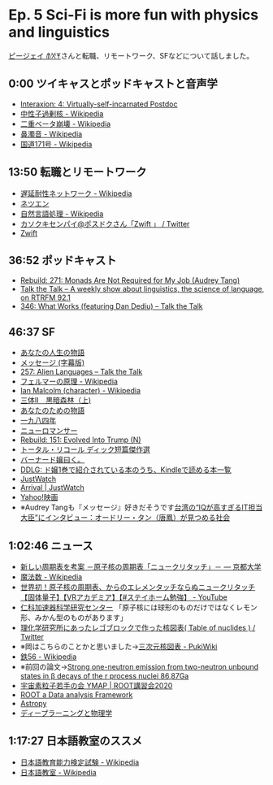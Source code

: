 # Ep. 5 Sci-Fi is more fun with physics and linguistics

[ピージェイ 𐀠𐀋𐀂](https://twitter.com/xiPJ)さんと転職、リモートワーク、SFなどについて話しました。

## 0:00 ツイキャスとポッドキャストと音声学

- [Interaxion: 4: Virtually-self-incarnated Postdoc](https://interaxion.page.link/ep4)
- [中性子過剰核 - Wikipedia](https://i8n.page.link/iDzQ)
- [二重ベータ崩壊 - Wikipedia](https://i8n.page.link/Fc4u)
- [鼻濁音 - Wikipedia](https://i8n.page.link/3Xou)
- [国道171号 - Wikipedia](https://i8n.page.link/rM3L)

## 13:50 転職とリモートワーク 

- [遅延耐性ネットワーク - Wikipedia](https://i8n.page.link/LbNr)
- [ネツエン](https://i8n.page.link/1ux2)
- [自然言語処理 - Wikipedia](https://i8n.page.link/nMQh)
- [カソクキセンパイ@ポスドクさん「Zwift 」 / Twitter](https://i8n.page.link/QXTh)
- [Zwift](https://zwift.com/ja)

## 36:52 ポッドキャスト

- [Rebuild: 271: Monads Are Not Required for My Job (Audrey Tang)](https://rebuild.fm/271/)
- [Talk the Talk – A weekly show about linguistics, the science of language, on RTRFM 92.1](https://i8n.page.link/Zmya)
- [346: What Works (featuring Dan Dediu) – Talk the Talk](https://i8n.page.link/82AY)

## 46:37 SF

- [あなたの人生の物語](https://amzn.to/3d6OkVz)
- [メッセージ (字幕版)](https://amzn.to/3d2XDG7)
- [257: Alien Languages – Talk the Talk](https://i8n.page.link/ovfB)
- [フェルマーの原理 - Wikipedia](https://i8n.page.link/urPb)
- [Ian Malcolm (character) - Wikipedia](https://interaxion.page.link/LP53)
- [三体Ⅱ　黒暗森林（上)](https://amzn.to/2Y23dVd)
- [あなたのための物語](https://amzn.to/30Q3FHW)
- [一九八四年](https://amzn.to/37tANpW)
- [ニューロマンサー](https://amzn.to/2BaKSvS)
- [Rebuild: 151: Evolved Into Trump (N)](https://i8n.page.link/WzTi)
- [トータル・リコール ディック短篇傑作選](https://amzn.to/3d9Jebv)
- [バーナード嬢曰く。](https://amzn.to/3hsKucO)
- [DDLG: ド嬢1巻で紹介されている本のうち、Kindleで読める本一覧](https://i8n.page.link/KvJh)
- [JustWatch](https://i8n.page.link/JkwE)
- [Arrival | JustWatch](https://interaxion.page.link/FGYB)
- [Yahoo!映画](https://i8n.page.link/U3Mf)
- ※Audrey Tangも『メッセージ』好きだそうです[台湾の“IQが高すぎるIT担当大臣”にインタビュー：オードリー・タン（唐鳳）が見つめる社会](https://interaxion.page.link/89eQ)

## 1:02:46 ニュース

- [新しい周期表を考案 －原子核の周期表「ニュークリタッチ」－ — 京都大学](https://interaxion.page.link/Rdse)
- [魔法数 - Wikipedia](https://i8n.page.link/gBMb)
- [世界初！原子核の周期表、からのエレメンタッチならぬニュークリタッチ【固体量子】【VRアカデミア】【#ステイホーム勉強】 - YouTube](https://i8n.page.link/qZs9)
- [仁科加速器科学研究センター](https://i8n.page.link/Xcok) 「原子核には球形のものだけではなくレモン形、みかん型のものがあります」
- [理化学研究所にあったレゴブロックで作った核図表( Table of nuclides )  / Twitter](https://i8n.page.link/Hy8V)
- ※岡はこちらのことかと思いました→[三次元核図表 - PukiWiki](https://interaxion.page.link/29hQ)
- [鉄56 - Wikipedia](https://i8n.page.link/MxTC)
- ※前回の論文→[Strong one-neutron emission from two-neutron unbound states in β decays of the r process nuclei 86,87Ga](https://i8n.page.link/3Jqf)
- [宇宙素粒子若手の会 YMAP | ROOT講習会2020](https://i8n.page.link/caJf)
- [ROOT a Data analysis Framework](https://root.cern.ch)
- [Astropy](https://www.astropy.org)
- [ディープラーニングと物理学](https://amzn.to/3e1qVq8)

## 1:17:27 日本語教室のススメ

- [日本語教育能力検定試験 - Wikipedia](https://i8n.page.link/SV2N)
- [日本語教室 - Wikipedia](https://i8n.page.link/dqkc)
